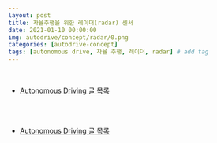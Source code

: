 ```yaml
---
layout: post
title: 자율주행을 위한 레이더(radar) 센서
date: 2021-01-10 00:00:00
img: autodrive/concept/radar/0.png
categories: [autodrive-concept] 
tags: [autonomous drive, 자율 주행, 레이더, radar] # add tag
---
```


<br>

- [Autonomous Driving 글 목록](https://gaussian37.github.io/autodrive-concept-table/)

<br>



<br>

- [Autonomous Driving 글 목록](https://gaussian37.github.io/autodrive-concept-table/)

<br>